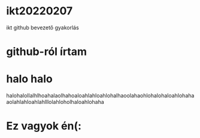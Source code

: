 # ikt20220207
ikt github bevezető gyakorlás
# github-ról írtam
# halo halo
halohalollalhlhoahalaolhahoaloahlahloahlohalhaoolahaohlohalohaloahlohahaaolahlahloahlahlllolahloholhaloahlohaha
# Ez vagyok én(:
